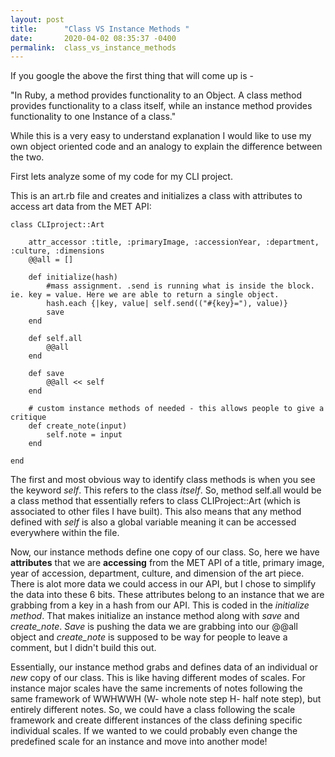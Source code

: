 ```yaml
---
layout: post
title:      "Class VS Instance Methods "
date:       2020-04-02 08:35:37 -0400
permalink:  class_vs_instance_methods
---
```



If you google the above the first thing that will come up is - 

"In Ruby, a method provides functionality to an Object.  A class method provides functionality to a class itself, while an instance method provides functionality to one Instance of a class."

While this is a very easy to understand explanation I would like to use my own object oriented code and an analogy to explain the difference between the two.

First lets analyze some of my code for my CLI project.

This is an art.rb file and creates and initializes a class with attributes to access art data from the MET API:

```
class CLIproject::Art

    attr_accessor :title, :primaryImage, :accessionYear, :department, :culture, :dimensions
    @@all = []

    def initialize(hash)
        #mass assignment. .send is running what is inside the block. ie. key = value. Here we are able to return a single object.
        hash.each {|key, value| self.send(("#{key}="), value)}
        save
    end

    def self.all
        @@all
    end

    def save
        @@all << self
    end

    # custom instance methods of needed - this allows people to give a critique 
    def create_note(input)
        self.note = input
    end

end
```

The first and most obvious way to identify class methods is when you see the keyword *self*.  This refers to the class *itself*.  So, method self.all would be a class method that essentially refers to class CLIProject::Art (which is associated to other files I have built).   This also means that any method defined with *self* is also a global variable meaning it can be accessed everywhere within the file. 

Now, our instance methods define one copy of our class. So, here we have **attributes** that we are **accessing** from the MET API of a title, primary image, year of accession, department, culture, and dimension of the art piece.  There is alot more data we could access in our API, but I chose to simplify the data into these 6 bits.  These attributes belong to an instance that we are grabbing from a key in a hash from our API. This is coded in the *initialize method*.  That makes initialize an instance method along with *save* and *create_note*.  *Save* is pushing the data we are grabbing into our @@all object and *create_note* is supposed to be way for people to leave a comment, but I didn't build this out.  

Essentially, our instance method grabs and defines data of an individual or *new* copy of our class. This is like having different modes of scales.  For instance major scales have the same increments of notes following the same framework of WWHWWH (W- whole note step H- half note step), but entirely different notes.  So, we could have a class following the scale framework and create different instances of the class defining specific individual scales. If we wanted to we could probably even change the predefined scale for an instance and move into another mode!
